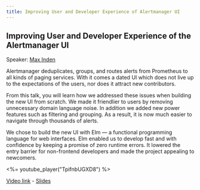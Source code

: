 ```yaml
---
title: Improving User and Developer Experience of Alertmanager UI
---
```


## Improving User and Developer Experience of the Alertmanager UI

Speaker: [Max Inden](/2017-munich/speakers/max-inden/)

Alertmanager deduplicates, groups, and routes alerts from Prometheus to all
kinds of paging services. With it comes a dated UI which does not live up to
the expectations of the users, nor does it attract new contributors.
 
From this talk, you will learn how we addressed these issues when building the
new UI from scratch. We made it friendlier to users by removing unnecessary
domain language noise. In addition we added new power features such as
filtering and grouping. As a result, it is now much easier to navigate through
thousands of alerts.
 
We chose to build the new UI with Elm — a functional programming language for
web interfaces. Elm enabled us to develop fast and with confidence by keeping a
promise of zero runtime errors. It lowered the entry barrier for non-frontend
developers and made the project appealing to newcomers.

<%= youtube_player("TpifnbUGXD8") %>

[Video link](https://youtu.be/TpifnbUGXD8) -
[Slides](/2017-munich/slides/improving-user-and-developer-experience-of-the-alertmanager-ui.pdf)
